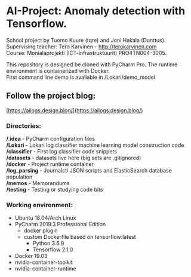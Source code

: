 # AI-Project: Anomaly detection with Tensorflow.

School project by Tuomo Kuure (tqre) and Joni Hakala (Dunttus).  
Supervising teacher: Tero Karvinen - http://terokarvinen.com  
Course: Monialaprojekti (ICT-infrastruktuurit) PRO4TN004-3005. 

This repository is designed be cloned with PyCharm Pro. The runtime environment is containerized with Docker.  
First command line demo is available in /Lokari/demo_model

## Follow the project blog:
[https://ailogs.design.blog/](https://ailogs.design.blog/)  

### Directories:  
**/.idea** - PyCharm configuration files \
**/Lokari** - Lokari log classifier machine learning model construction code \
**/classifier** - First log classifier code snippets \
**/datasets** - datasets live here (big sets are .gitignored) \
**/docker** - Project runtime container \
**/log_parsing** - Journalctl JSON scripts and ElasticSearch database population \
**/memos** - Memorandums \
**/testing** - Testing or studying code bits

### Working environment:
* Ubuntu 18.04/Arch Linux
* PyCharm 2019.3 Professional Edition
  * docker plugin  
  * custom Dockerfile based on tensorflow:latest
    * Python 3.6.9
    * Tensorflow 2.1.0
* Docker 19.03  
* nvidia-container-toolkit 
* nvidia-container-runtime

